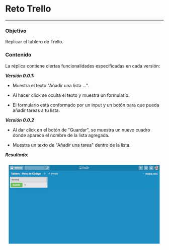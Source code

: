 # **Reto Trello**
-----

### **Objetivo**

Replicar el tablero de Trello.

### **Contenido**

La réplica contiene ciertas funcionalidades especificadas en cada versión:

***Versión 0.0.1:***  

- Muestra el texto "Añadir una lista ...".

- Al hacer click se oculta el texto y muestra un formulario.

- El formulario está conformado por un input y un botón para que pueda añadir tareas a tu lista.

***Versión 0.0.2***

- Al dar click en el botón de "Guardar", se muestra un nuevo cuadro donde aparece el nombre de la lista agregada.

- Muestra un texto de "Añadir una tarea" dentro de la lista.


***_Resultado:_*** 

![trello](assets/images/trellotab.png)
